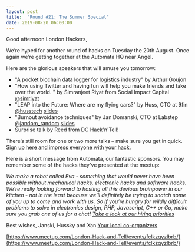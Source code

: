 ```yaml
---
layout: post
title:  "Round #21: The Summer Special"
date: 2019-08-20 06:00:00
---
```

Good afternoon London Hackers,

We’re hyped for another round of hacks on Tuesday the 20th August. Once again we’re getting together at the Automata HQ near Angel.

Here are the glorious speakers that will amuse you tomorrow:
- "A pocket blochain data logger for logistics industry" by Arthur Goujon
- "How using Twitter and having fun will help you make friends and take over the world. " by Simranjeet Riyat from Social Impact Capital [@simriyat](https://twitter.com/simriyat)
- "LEAP into the Future: Where are my flying cars?" by Huss, CTO at 9fin [@husstech](https://twitter.com/husstech) [slides](https://docs.google.com/presentation/d/1g-J3e9VCkQIf_p0mtj3qwZtTWAKeJMPB40q0EBWll0c/edit?usp=sharing)
- "Burnout avoidance techniques" by Jan Domanski, CTO at Labstep [@jandom_random](https://twitter.com/jandom_random) [slides](https://drive.google.com/open?id=1L4JaGH2DcB_-r-TqbkULThcpS05spVHQ)
- Surprise talk by Reed from DC Hack'n'Tell!

There’s still room for one or two more talks – make sure you get in quick. [Sign up here and impress everyone with your hack](https://goo.gl/forms/34zs7dEoOetKNJe93).

Here is a short message from Automata, our fantastic sponsors. You may remember some of the hacks they've presented at the meetup:

*We make a robot called Eva - something that would never have been possible without mechanical hacks, electronic hacks and software hacks. We’re really looking forward to hosting all this devious brainpower in our kitchen - not in the least because we’ll definitely be trying to snatch some of you up to come and work with us. So if you’re hungry for wildly difficult problems to solve in electronics design, PHP, Javascript, C++ or Go, make sure you grab one of us for a chat! [Take a look at our hiring priorities](https://automata.tech/careers/)*

Best wishes,
Janski, Hussky and Xan
[Your local co-organizers](https://twitter.com/LndHackAndTell)

[https://www.meetup.com/London-Hack-and-Tell/events/fclkzqyzlbrb/](https://www.meetup.com/London-Hack-and-Tell/events/fclkzqyzlbrb/)
